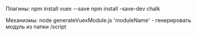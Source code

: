 Плагины:
npm install vuex --save
npm install -save-dev chalk

Механизмы:
node generateVuexModule.js 'moduleName' - генерировать модуль из папки /script
